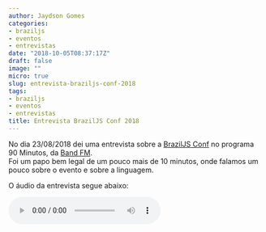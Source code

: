 ```yaml
---
author: Jaydson Gomes
categories:
- braziljs
- eventos
- entrevistas
date: "2018-10-05T08:37:17Z"
draft: false
image: ""
micro: true
slug: entrevista-braziljs-conf-2018
tags:
- braziljs
- eventos
- entrevistas
title: Entrevista BrazilJS Conf 2018
---
```

No dia 23/08/2018 dei uma entrevista sobre a [BrazilJS Conf](https://braziljs.org/conf) no programa 90 Minutos, da [Band FM](https://radiobandeirantes.band.uol.com.br/).  
Foi um papo bem legal de um pouco mais de 10 minutos, onde falamos um pouco sobre o evento e sobre a linguagem.  

O áudio da entrevista segue abaixo: 

<audio controls>
    <source src="/audio/2018/10/entrevista-jaydson-braziljs-conf-2018-band-news-90-minutos-23-08-2018.ogg" type="audio/ogg">
</audio>